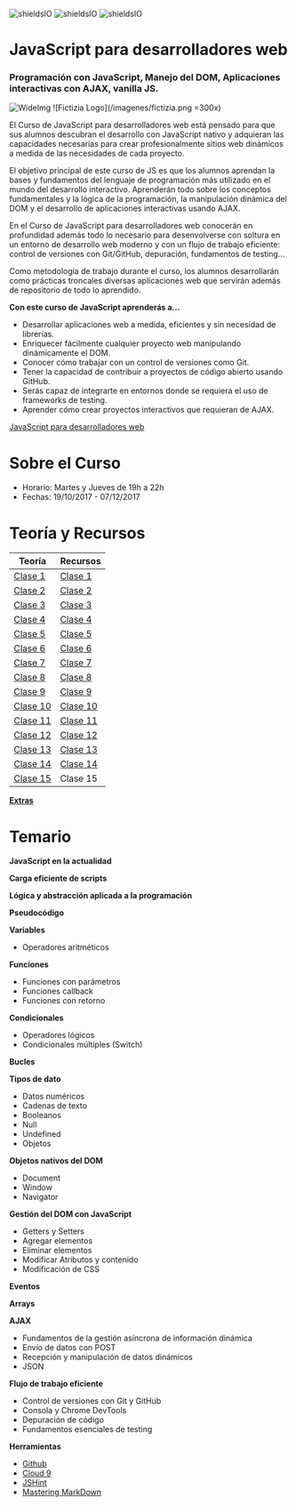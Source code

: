 ![shieldsIO](https://img.shields.io/github/issues/Fictizia/Curso-JS-para-desarrolladores-web_ed8.svg)
![shieldsIO](https://img.shields.io/github/forks/Fictizia/Curso-JS-para-desarrolladores-web_ed8.svg)
![shieldsIO](https://img.shields.io/github/stars/Fictizia/Curso-JS-para-desarrolladores-web_ed8.svg)

# JavaScript para desarrolladores web
### Programación con JavaScript, Manejo del DOM, Aplicaciones interactivas con AJAX, vanilla JS.

![WideImg](http://www.fictizia.com/assets/styles/styleImgs/wideBox/widebox_js.png)
![Fictizia Logo](/imagenes/fictizia.png =300x)

El Curso de JavaScript para desarrolladores web está pensado para que sus alumnos descubran el desarrollo con JavaScript nativo y adquieran las capacidades necesarias para crear profesionalmente sitios web dinámicos a medida de las necesidades de cada proyecto.

El objetivo principal de este curso de JS es que los alumnos aprendan la bases y fundamentos del lenguaje de programación más utilizado en el mundo del desarrollo interactivo. Aprenderán todo sobre los conceptos fundamentales y la lógica de la programación, la manipulación dinámica del DOM y el desarrollo de aplicaciones interactivas usando AJAX.

En el Curso de JavaScript para desarrolladores web conocerán en profundidad además todo lo necesario para desenvolverse con soltura en un entorno de desarrollo web moderno y con un flujo de trabajo eficiente: control de versiones con Git/GitHub, depuración, fundamentos de testing...

Como metodología de trabajo durante el curso, los alumnos desarrollarán como prácticas troncales diversas aplicaciones web que servirán además de repositorio de todo lo aprendido.

**Con este curso de JavaScript aprenderás a...**
- Desarrollar aplicaciones web a medida, eficientes y sin necesidad de librerías.
- Enriquecer fácilmente cualquier proyecto web manipulando dinámicamente el DOM.
- Conocer cómo trabajar con un control de versiones como Git.
- Tener la capacidad de contribuir a proyectos de código abierto usando GitHub.
- Serás capaz de integrarte en entornos donde se requiera el uso de frameworks de testing.
- Aprender cómo crear proyectos interactivos que requieran de AJAX.

[JavaScript para desarrolladores web](http://fictizia.com/formacion/curso_javascript)

Sobre el Curso
=================
* Horario: Martes y Jueves de 19h a 22h
* Fechas: 19/10/2017 - 07/12/2017


Teoría y Recursos
=================
| Teoría                      | Recursos                      |
| --------------------------- | ----------------------------- |
| [Clase 1](teoria/dia1.md)   | [Clase 1](recursos/dia1.md)   |
| [Clase 2](teoria/dia2.md)   | [Clase 2](recursos/dia2.md)   |
| [Clase 3](teoria/dia3.md)   | [Clase 3](recursos/dia3.md)   |
| [Clase 4](teoria/dia4.md)   | [Clase 4](recursos/dia4.md)   |
| [Clase 5](teoria/dia5.md)   | [Clase 5](recursos/dia5.md)   |
| [Clase 6](teoria/dia6.md)   | [Clase 6](recursos/dia6.md)   |
| [Clase 7](teoria/dia7.md)   | [Clase 7](recursos/dia7.md)   |
| [Clase 8](teoria/dia8.md)   | [Clase 8](recursos/dia8.md)   |
| [Clase 9](teoria/dia9.md)   | [Clase 9](recursos/dia9.md)   |
| [Clase 10](teoria/dia10.md) | [Clase 10](recursos/dia10.md) |
| [Clase 11](teoria/dia11.md) | [Clase 11](recursos/dia11.md) |
| [Clase 12](teoria/dia12.md) | [Clase 12](recursos/dia12.md) |
| [Clase 13](teoria/dia13.md) | [Clase 13](recursos/dia13.md) |
| [Clase 14](teoria/dia14.md) | [Clase 14](recursos/dia14.md) |
| [Clase 15](teoria/dia15.md) | Clase 15                      |

**[Extras](teoria/extra.md)**

Temario
=================

**JavaScript en la actualidad**

**Carga eficiente de scripts**

**Lógica y abstracción aplicada a la programación**

**Pseudocódigo**

**Variables**
* Operadores aritméticos

**Funciones**
* Funciones con parámetros
* Funciones callback
* Funciones con retorno

**Condicionales**
* Operadores lógicos
* Condicionales múltiples (Switch)

**Bucles**

**Tipos de dato**
* Datos numéricos
* Cadenas de texto
* Booleanos
* Null
* Undefined
* Objetos

**Objetos nativos del DOM**
* Document
* Window
* Navigator

**Gestión del DOM con JavaScript**
* Getters y Setters
* Agregar elementos
* Eliminar elementos
* Modificar Atributos y contenido
* Modificación de CSS

**Eventos**

**Arrays**

**AJAX**
* Fundamentos de la gestión asíncrona de información dinámica
* Envío de datos con POST
* Recepción y manipulación de datos dinámicos
* JSON

**Flujo de trabajo eficiente**
* Control de versiones con Git y GitHub
* Consola y Chrome DevTools
* Depuración de código
* Fundamentos esenciales de testing

**Herramientas**
* [Github](https://github.com/)
* [Cloud 9](https://c9.io/ulisesgascon)
* [JSHint](http://www.jshint.com/)
* [Mastering MarkDown](https://guides.github.com/features/mastering-markdown/)